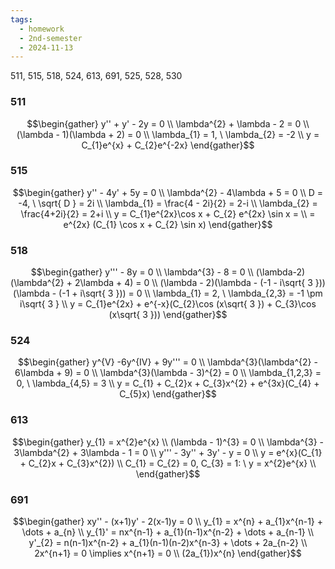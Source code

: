 ```yaml
---
tags:
  - homework
  - 2nd-semester
  - 2024-11-13
---
```


511, 515, 518, 524, 613, 691, 525, 528, 530
### 511

$$\begin{gather}
y'' + y' - 2y = 0 \\
\lambda^{2} + \lambda - 2 = 0 \\
(\lambda - 1)(\lambda + 2) = 0 \\
\lambda_{1} = 1, \ \lambda_{2} = -2 \\
y = C_{1}e^{x} + C_{2}e^{-2x}
\end{gather}$$

### 515

$$\begin{gather}
y'' - 4y' + 5y = 0 \\
\lambda^{2} - 4\lambda + 5 = 0 \\
D = -4, \ \sqrt{ D } = 2i \\
\lambda_{1} = \frac{4 - 2i}{2} = 2-i \\
\lambda_{2} = \frac{4+2i}{2} = 2+i \\
y = C_{1}e^{2x}\cos x + C_{2} e^{2x} \sin x = \\
= e^{2x} (C_{1} \cos x + C_{2} \sin x)
\end{gather}$$

### 518

$$\begin{gather}
y''' - 8y = 0 \\
\lambda^{3} - 8 = 0 \\
(\lambda-2)(\lambda^{2} + 2\lambda + 4) = 0 \\
(\lambda - 2)(\lambda - (-1 - i\sqrt{ 3 }))(\lambda - (-1 + i\sqrt{ 3 })) = 0 \\
\lambda_{1} = 2, \ \lambda_{2,3} = -1 \pm i\sqrt{ 3 } \\
y = C_{1}e^{2x} + e^{-x}(C_{2}\cos (x\sqrt{ 3 }) + C_{3}\cos (x\sqrt{ 3 }))
\end{gather}$$

### 524

$$\begin{gather}
y^{V} -6y^{IV} + 9y''' = 0 \\
\lambda^{3}(\lambda^{2} - 6\lambda + 9) = 0 \\
\lambda^{3}(\lambda - 3)^{2} = 0 \\
\lambda_{1,2,3} = 0, \ \lambda_{4,5} = 3 \\
y = C_{1} + C_{2}x + C_{3}x^{2} + e^{3x}(C_{4} + C_{5}x)
\end{gather}$$

### 613

$$\begin{gather}
y_{1} = x^{2}e^{x} \\
(\lambda - 1)^{3} = 0 \\
\lambda^{3} - 3\lambda^{2} + 3\lambda - 1 = 0 \\
y''' - 3y'' + 3y' - y = 0 \\
y = e^{x}(C_{1} + C_{2}x + C_{3}x^{2}) \\
C_{1} = C_{2} = 0, C_{3} = 1: \ y = x^{2}e^{x} \\
\end{gather}$$

### 691

$$\begin{gather}
xy'' - (x+1)y' - 2(x-1)y = 0 \\
y_{1} = x^{n} + a_{1}x^{n-1} + \dots + a_{n} \\
y_{1}' = nx^{n-1} + a_{1}(n-1)x^{n-2} + \dots + a_{n-1} \\
y'_{2} = n(n-1)x^{n-2} + a_{1}(n-1)(n-2)x^{n-3} + \dots + 2a_{n-2} \\
2x^{n+1} = 0 \implies x^{n+1} = 0 \\
(2a_{1})x^{n}
\end{gather}$$